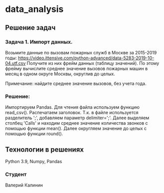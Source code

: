# data_analysis


## Решение задач
### Задача 1. Импорт данных.

Возьмите данные по вызовам пожарных служб в Москве за 2015-2019 годы:
https://video.ittensive.com/python-advanced/data-5283-2019-10-04.utf.csv
Получите из них фрейм данных (таблицу значений). По этому фрейму вычислите
среднее значение вызовов пожарных машин в месяц в одном округе Москвы,
округлив до целых.

Примечание: найдите среднее значение вызовов, без учета года.

### Решение:

Импортируем Pandas. Для чтения файла используем функцию read_csv().
Распечатаем заголовок. Т.к. в файле используется разделитель ';',
добавляем параметр delimiter=';'. Далее выделяем столбец 'Calls' и находим
среднее значение количества звонков с помощью функции mean(). Далее
округляем значение до целых с помощью функции round().

## Технологии в решениях
Python 3.9,
Numpy,
Pandas


### Студент
Валерий Калинин